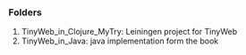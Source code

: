 ### Folders

1. TinyWeb_in_Clojure_MyTry: Leiningen project for TinyWeb
2. TinyWeb_in_Java: java implementation form the book
